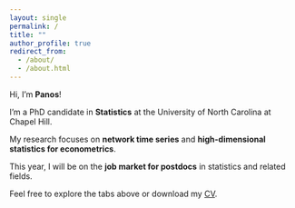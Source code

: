 ```yaml
---
layout: single
permalink: /
title: ""
author_profile: true
redirect_from: 
  - /about/
  - /about.html
---
```


Hi, I’m **Panos**!

I’m a PhD candidate in **Statistics** at the University of North Carolina at Chapel Hill.

My research focuses on **network time series** and **high-dimensional statistics for econometrics**.

This year, I will be on the **job market for postdocs** in statistics and related fields.

Feel free to explore the tabs above or download my [CV](./cv/).
